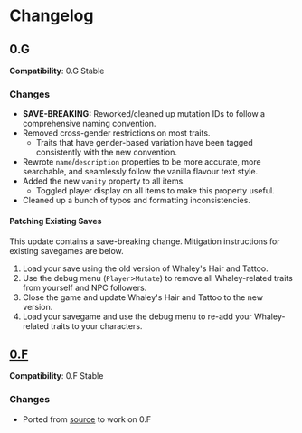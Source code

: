 # Changelog

## 0.G
**Compatibility**: 0.G Stable

### Changes
- **SAVE-BREAKING:** Reworked/cleaned up mutation IDs to follow a comprehensive naming convention.
- Removed cross-gender restrictions on most traits.
    - Traits that have gender-based variation have been tagged consistently with the new convention.
- Rewrote `name`/`description` properties to be more accurate, more searchable, and seamlessly follow the vanilla flavour text style.
- Added the new `vanity` property to all items.
    - Toggled player display on all items to make this property useful.
- Cleaned up a bunch of typos and formatting inconsistencies.

#### Patching Existing Saves
This update contains a save-breaking change. Mitigation instructions for existing savegames are below.
1. Load your save using the old version of Whaley's Hair and Tattoo.
2. Use the debug menu (`Player`>`Mutate`) to remove all Whaley-related traits from yourself and NPC followers.
3. Close the game and update Whaley's Hair and Tattoo to the new version.
4. Load your savegame and use the debug menu to re-add your Whaley-related traits to your characters.

## [0.F](https://github.com/neonspectra/whaleys-hair-and-tattoo/releases/tag/0.F)
**Compatibility**: 0.F Stable

### Changes
- Ported from [source](https://www.reddit.com/r/cataclysmdda/comments/dvxkr4/whaleys_hair_tattoo_mod/) to work on 0.F

